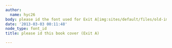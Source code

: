 ```yaml
---
author:
  name: hyc26
body: please id the font used for Exit A[img:sites/default/files/old-images/exit_a_large_4645.jpg]
date: '2013-03-03 00:11:48'
node_type: font_id
title: please id this book cover (Exit A)

---
```

